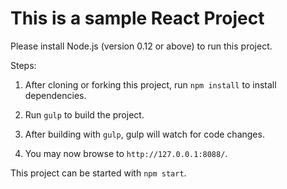This is a sample React Project
====================================================================
Please install Node.js (version 0.12 or above) to run this project.

Steps:

1. After cloning or forking this project, run `npm install` to install dependencies.

2. Run `gulp` to build the project.

3. After building with `gulp`, gulp will watch for code changes.

4. You may now browse to `http://127.0.0.1:8088/`.


This project can be started with `npm start`.

